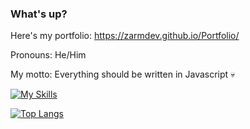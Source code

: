 ### What's up?
Here's my portfolio: https://zarmdev.github.io/Portfolio/

Pronouns: He/Him

My motto: Everything should be written in Javascript 💀

[![My Skills](https://skillicons.dev/icons?i=ts,cpp,java,raspberrypi,py,gamemakerstudio,godot,mint,arduino,neovim,robloxstudio)](https://skillicons.dev)


[![Top Langs](https://github-readme-stats.vercel.app/api/top-langs/?username=ZarmDev&langs_count=5)](https://github.com/anuraghazra/github-readme-stats?tab=readme-ov-file#show-more-languages)
